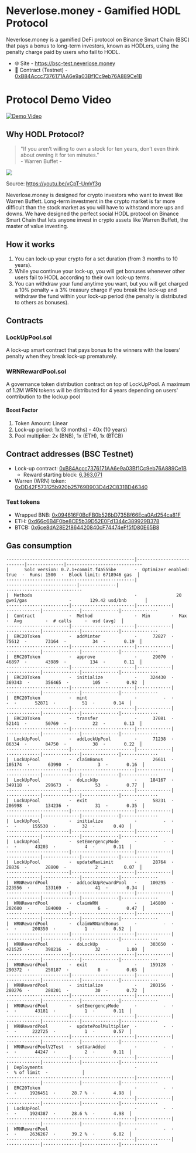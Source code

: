 # Neverlose.money - Gamified HODL Protocol
Neverlose.money is a gamified DeFi protocol on Binance Smart Chain (BSC) that pays a bonus to long-term investors, known as HODLers, using the penalty charge paid by users who fail to HODL.

- 🌐 Site - https://bsc-test.neverlose.money
- 📜 Contract (Testnet) - [0xB84Accc7376171AA6e9a03Bf1Cc9eb76A889Ce1B](https://testnet.bscscan.com/address/0xB84Accc7376171AA6e9a03Bf1Cc9eb76A889Ce1B)

# Protocol Demo Video
[![Demo Video](https://img.youtube.com/vi/hQUYS0PFNqI/0.jpg)](https://www.youtube.com/watch?v=hQUYS0PFNqI)


## Why HODL Protocol?
> "If you aren’t willing to own a stock for ten years, don’t even think about owning it for ten minutes."\
>\- Warren Buffet -

![](https://rukminim1.flixcart.com/image/832/832/j6v2ky80/poster/s/r/h/small-warren-buffett-motivational-quotes-value-investing-rule-no-original-imaex8tz68kyz2hf.jpeg)

Source: https://youtu.be/vCpT-UmVf3g

Neverlose.money is designed for crypto investors who want to invest like Warren Buffett. Long-term investment in the crypto market is far more difficult than the stock market as you will have to withstand more ups and downs. We have designed the perfect social HODL protocol on Binance Smart Chain that lets anyone invest in crypto assets like Warren Buffett, the master of value investing.

## How it works
1) You can lock-up your crypto for a set duration (from 3 months to 10 years).
2) While you continue your lock-up, you will get bonuses whenever other users fail to HODL according to their own lock-up terms.
3) You can withdraw your fund anytime you want, but you will get charged a 10% penalty + a 3% treasury charge if you break the lock-up and withdraw the fund within your lock-up period (the penalty is distributed to others as bonuses).

## Contracts
### LockUpPool.sol
A lock-up smart contract that pays bonus to the winners with the losers' penalty when they break lock-up prematurely.

### WRNRewardPool.sol
A governance token distribution contract on top of LockUpPool. A maximum of 1.2M WRN tokens will be distributed for 4 years depending on users' contribution to the lockup pool

#### Boost Factor
1. Token Amount: Linear
2. Lock-up period: 1x (3 months) - 40x (10 years)
3. Pool multiplier: 2x (BNB), 1x (ETH), 1x (BTCB)

## Contract addresses (BSC Testnet)
- Lock-up contract: [0xB84Accc7376171AA6e9a03Bf1Cc9eb76A889Ce1B](https://testnet.bscscan.com/address/0xB84Accc7376171AA6e9a03Bf1Cc9eb76A889Ce1B)
  - Reward starting block: [6,363,071](https://testnet.bscscan.com/block/countdown/6363071)
- Warren (WRN) token: [0xDD42F573125b920b25769B903D4d2C831BD46340](https://testnet.bscscan.com/address/0xDD42F573125b920b25769B903D4d2C831BD46340)

### Test tokens
- Wrapped BNB: [0x094616F0BdFB0b526bD735Bf66Eca0Ad254ca81F](https://testnet.bscscan.com/address/0x094616F0BdFB0b526bD735Bf66Eca0Ad254ca81F)
- ETH: [0xd66c6B4F0be8CE5b39D52E0Fd1344c389929B378](https://testnet.bscscan.com/address/0xd66c6B4F0be8CE5b39D52E0Fd1344c389929B378)
- BTCB: [0x6ce8dA28E2f864420840cF74474eFf5fD80E65B8](https://testnet.bscscan.com/address/0x6ce8dA28E2f864420840cF74474eFf5fD80E65B8)

## Gas consumption
```
·------------------------------------------------|---------------------------|--------------|----------------------------·
|      Solc version: 0.7.1+commit.f4a555be       ·  Optimizer enabled: true  ·  Runs: 1500  ·  Block limit: 6718946 gas  │
·················································|···························|··············|·····························
|  Methods                                       ·               20 gwei/gas                ·       129.42 usd/bnb       │
························|························|·············|·············|··············|··············|··············
|  Contract             ·  Method                ·  Min        ·  Max        ·  Avg         ·  # calls     ·  usd (avg)  │
························|························|·············|·············|··············|··············|··············
|  ERC20Token           ·  addMinter             ·      72827  ·      75612  ·       73164  ·          34  ·       0.19  │
························|························|·············|·············|··············|··············|··············
|  ERC20Token           ·  approve               ·      29070  ·      46897  ·       43989  ·         134  ·       0.11  │
························|························|·············|·············|··············|··············|··············
|  ERC20Token           ·  initialize            ·     324430  ·     369343  ·      356465  ·         105  ·       0.92  │
························|························|·············|·············|··············|··············|··············
|  ERC20Token           ·  mint                  ·          -  ·          -  ·       52871  ·          51  ·       0.14  │
························|························|·············|·············|··············|··············|··············
|  ERC20Token           ·  transfer              ·      37081  ·      52141  ·       50769  ·          22  ·       0.13  │
························|························|·············|·············|··············|··············|··············
|  LockUpPool           ·  addLockUpPool         ·      71238  ·      86334  ·       84750  ·          38  ·       0.22  │
························|························|·············|·············|··············|··············|··············
|  LockUpPool           ·  claimBonus            ·      26611  ·     105174  ·       63990  ·           3  ·       0.16  │
························|························|·············|·············|··············|··············|··············
|  LockUpPool           ·  doLockUp              ·     184167  ·     349118  ·      299673  ·          53  ·       0.77  │
························|························|·············|·············|··············|··············|··············
|  LockUpPool           ·  exit                  ·      58231  ·     206998  ·      134236  ·          31  ·       0.35  │
························|························|·············|·············|··············|··············|··············
|  LockUpPool           ·  initialize            ·          -  ·          -  ·      155530  ·          32  ·       0.40  │
························|························|·············|·············|··············|··············|··············
|  LockUpPool           ·  setEmergencyMode      ·          -  ·          -  ·       43203  ·           4  ·       0.11  │
························|························|·············|·············|··············|··············|··············
|  LockUpPool           ·  updateMaxLimit        ·      28764  ·      28836  ·       28800  ·           2  ·       0.07  │
························|························|·············|·············|··············|··············|··············
|  WRNRewardPool        ·  addLockUpRewardPool   ·     100295  ·     223556  ·      133169  ·          41  ·       0.34  │
························|························|·············|·············|··············|··············|··············
|  WRNRewardPool        ·  claimWRN              ·     146800  ·     202600  ·      184000  ·           6  ·       0.47  │
························|························|·············|·············|··············|··············|··············
|  WRNRewardPool        ·  claimWRNandBonus      ·          -  ·          -  ·      200350  ·           1  ·       0.52  │
························|························|·············|·············|··············|··············|··············
|  WRNRewardPool        ·  doLockUp              ·     303650  ·     421525  ·      390216  ·          32  ·       1.00  │
························|························|·············|·············|··············|··············|··············
|  WRNRewardPool        ·  exit                  ·     159128  ·     290372  ·      250187  ·           8  ·       0.65  │
························|························|·············|·············|··············|··············|··············
|  WRNRewardPool        ·  initialize            ·     280156  ·     280276  ·      280201  ·          30  ·       0.72  │
························|························|·············|·············|··············|··············|··············
|  WRNRewardPool        ·  setEmergencyMode      ·          -  ·          -  ·       43181  ·           1  ·       0.11  │
························|························|·············|·············|··············|··············|··············
|  WRNRewardPool        ·  updatePoolMultiplier  ·          -  ·          -  ·      222725  ·           1  ·       0.57  │
························|························|·············|·············|··············|··············|··············
|  WRNRewardPoolV2Test  ·  setVarAdded           ·          -  ·          -  ·       44247  ·           2  ·       0.11  │
························|························|·············|·············|··············|··············|··············
|  Deployments                                   ·                                          ·  % of limit  ·             │
·················································|·············|·············|··············|··············|··············
|  ERC20Token                                    ·          -  ·          -  ·     1926451  ·      28.7 %  ·       4.98  │
·················································|·············|·············|··············|··············|··············
|  LockUpPool                                    ·          -  ·          -  ·     1924387  ·      28.6 %  ·       4.98  │
·················································|·············|·············|··············|··············|··············
|  WRNRewardPool                                 ·          -  ·          -  ·     2636267  ·      39.2 %  ·       6.82  │
·················································|·············|·············|··············|··············|··············
```
